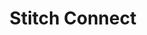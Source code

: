 ---
title: Stitch Connect
permalink: /stitch-connect/
sidebar: overview
layout: developer

product-type: "connect"
content-type: "overview"

toolkit:
  - title: "{{ api.name }}"
    icon: "{{ api.icon }}"
    url: "{{ api.section | flatify }}"
    description: "{{ api.description | flatify }}"

  - title: "{{ js.name }}"
    icon: "{{ js.icon }}"
    url: "{{ js.section | flatify }}"
    description: "{{ js.description | flatify }}"
---